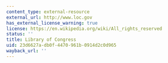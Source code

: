 ```yaml
---
content_type: external-resource
external_url: http://www.loc.gov
has_external_license_warning: true
license: https://en.wikipedia.org/wiki/All_rights_reserved
status: ''
title: Library of Congress
uid: 23d6627a-db0f-4470-961b-0914d2c0d965
wayback_url: ''
---
```

